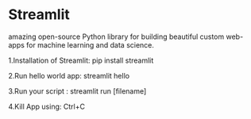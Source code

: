 # Streamlit
 amazing open-source Python library for building beautiful custom web-apps for machine learning and data science.

1.Installation of Streamlit:
 pip install streamlit

2.Run hello world app: 
streamlit hello
 
3.Run your script : 
streamlit run [filename]

4.Kill App using: Ctrl+C
